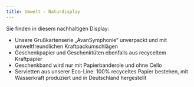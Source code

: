```yaml
---
title: Umwelt - Naturdisplay
---
```

Sie finden in diesem nachhaltigen Display:

- Unsere Grußkartenserie „AvanSymphonie“ unverpackt und mit umweltfreundlichen Kraftpackumschlägen
- Geschenkpapier und Geschenktüten ebenfalls aus recyceltem Kraftpapier
- Geschenkband wird nur mit Papierbanderole und ohne Cello
- Servietten aus unserer Eco-Line: 100% recyceltes Papier bestehen, mit Wasserkraft produziert und in Deutschland hergestellt
